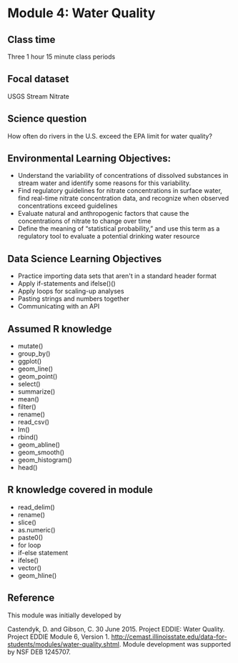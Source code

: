# Module 4: Water Quality

## Class time

Three 1 hour 15 minute class periods

## Focal dataset

USGS Stream Nitrate

## Science question

How often do rivers in the U.S. exceed the EPA limit for water quality?

## Environmental Learning Objectives:

* Understand the variability of concentrations of dissolved substances in stream
  water and identify some reasons for this variability. 
* Find regulatory guidelines for nitrate concentrations in surface water, find 
  real-time nitrate concentration data, and recognize when observed 
  concentrations exceed guidelines
* Evaluate natural and anthropogenic factors that cause the concentrations of 
  nitrate to change over time
* Define the meaning of “statistical probability,” and use this term as a 
  regulatory tool to evaluate a potential drinking water resource

## Data Science Learning Objectives

* Practice importing data sets that aren't in a standard header format
* Apply if-statements and ifelse()()
* Apply loops for scaling-up analyses
* Pasting strings and numbers together
* Communicating with an API

## Assumed R knowledge

* mutate()
* group_by()
* ggplot()
* geom_line()
* geom_point()
* select()
* summarize()
* mean()
* filter()
* rename()
* read_csv()
* lm()
* rbind()
* geom_abline()
* geom_smooth()
* geom_histogram()
* head()

## R knowledge covered in module

* read_delim()
* rename()
* slice()
* as.numeric()
* paste0()
* for loop
* if-else statement
* ifelse()
* vector()
* geom_hline()

## Reference

This module was initially developed by

Castendyk, D. and Gibson, C. 30 June 2015. Project EDDIE: Water Quality.
Project EDDIE Module 6, Version 1.
<http://cemast.illinoisstate.edu/data-for-students/modules/water-quality.shtml>.
Module development was supported by NSF DEB 1245707.
